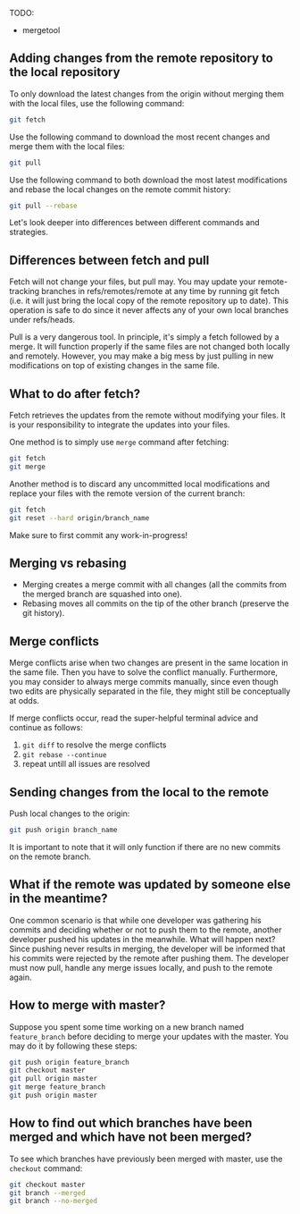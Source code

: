 TODO: 
- mergetool

## Adding changes from the remote repository to the local repository

To only download the latest changes from the origin without merging them with the local files, use the following command:

```bash
git fetch
```

Use the following command to download the most recent changes and merge them with the local files:

```bash
git pull
```

Use the following command to both download the most latest modifications and rebase the local changes on the remote commit history: 

```bash
git pull --rebase
```

Let's look deeper into differences between different commands and strategies.

## Differences between fetch and pull

Fetch will not change your files, but pull may.
You may update your remote-tracking branches in refs/remotes/remote at any time by running git fetch (i.e. it will just bring the local copy of the remote repository up to date).
This operation is safe to do since it never affects any of your own local branches under refs/heads.


Pull is a very dangerous tool.
In principle, it's simply a fetch followed by a merge.
It will function properly if the same files are not changed both locally and remotely.
However, you may make a big mess by just pulling in new modifications on top of existing changes in the same file. 

## What to do after fetch?

Fetch retrieves the updates from the remote without modifying your files. It is your responsibility to integrate the updates into your files.

One method is to simply use <code>merge</code> command after fetching:

```bash
git fetch
git merge
```
  
Another method is to discard any uncommitted local modifications and replace your files with the remote version of the current branch: 

```bash
git fetch
git reset --hard origin/branch_name 
```

Make sure to first commit any work-in-progress! 

## Merging vs rebasing

* Merging creates a merge commit with all changes (all the commits from the merged branch are squashed into one).
* Rebasing moves all commits on the tip of the other branch (preserve the git history).

## Merge conflicts

Merge conflicts arise when two changes are present in the same location in the same file. Then you have to solve the conflict manually.
Furthermore, you may consider to always merge commits manually, since even though two edits are physically separated in the file, they might still be conceptually at odds.

If merge conflicts occur, read the super-helpful terminal advice and continue as follows: 

1. <code>git diff</code> to resolve the merge conflicts
2. <code>git rebase --continue</code>
3. repeat untill all issues are resolved 

## Sending changes from the local to the remote

Push local changes to the origin:

```bash
git push origin branch_name
```
  
It is important to note that it will only function if there are no new commits on the remote branch.
  
## What if the remote was updated by someone else in the meantime?
  
One common scenario is that while one developer was gathering his commits and deciding whether or not to push them to the remote, another developer pushed his updates in the meanwhile.
What will happen next? Since pushing never results in merging, the developer will be informed that his commits were rejected by the remote after pushing them.
The developer must now pull, handle any merge issues locally, and push to the remote again. 

## How to merge with master?
Suppose you spent some time working on a new branch named <code>feature_branch</code> before deciding to merge your updates with the master.
You may do it by following these steps: 

```bash
git push origin feature_branch
git checkout master
git pull origin master
git merge feature_branch
git push origin master
```

## How to find out which branches have been merged and which have not been merged?

To see which branches have previously been merged with master, use the <code>checkout</code> command: 

```bash
git checkout master 
git branch --merged
git branch --no-merged
```
